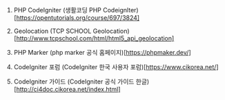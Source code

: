 1. PHP CodeIgniter (생활코딩 PHP Codeignlter)[https://opentutorials.org/course/697/3824]

2. Geolocation (TCP SCHOOL Geolocation)[http://www.tcpschool.com/html/html5_api_geolocation]

3. PHP Marker (php marker 공식 홈페이지)[https://phpmaker.dev/]

4. CodeIgniter 포럼 (CodeIgniter 한국 사용자 포럼)[https://www.cikorea.net/]

5. CodeIgniter 가이드 (CodeIgniter 공식 가이드 한글)[http://ci4doc.cikorea.net/index.html]